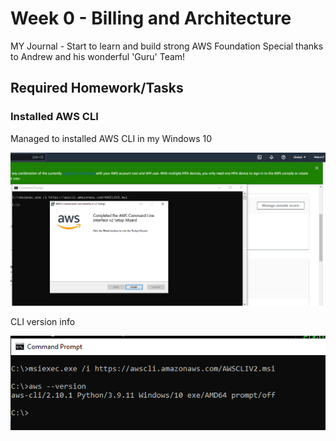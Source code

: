 # Week 0 - Billing and Architecture

MY Journal - Start to learn and build strong AWS Foundation
Special thanks to Andrew and his wonderful 'Guru' Team!

## Required Homework/Tasks

### Installed AWS CLI

Managed to installed AWS CLI in my Windows 10 
 
![Proof of AWS CLI insallation](asset/Installed_AWS_CLI.PNG)

CLI version info 

![Proof of AWS CLI insallation](asset/Installed_AWS_CLI_version.PNG)
 
